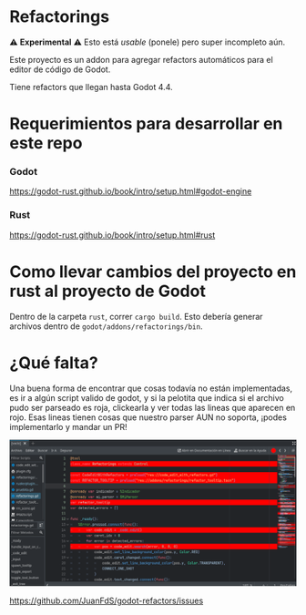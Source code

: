 # Refactorings

⚠️ **Experimental** ⚠️
Esto está _usable_ (ponele) pero super incompleto aún.

Este proyecto es un addon para agregar refactors automáticos para el editor de código de Godot.

Tiene refactors que llegan hasta Godot 4.4.

# Requerimientos para desarrollar en este repo

### Godot

https://godot-rust.github.io/book/intro/setup.html#godot-engine

### Rust

https://godot-rust.github.io/book/intro/setup.html#rust

# Como llevar cambios del proyecto en rust al proyecto de Godot

Dentro de la carpeta `rust`, correr `cargo build`. Esto debería generar archivos dentro de `godot/addons/refactorings/bin`.

# ¿Qué falta?

Una buena forma de encontrar que cosas todavía no están implementadas, es ir a algún script valido de godot, y si la pelotita que indica si el archivo pudo ser parseado es roja, clickearla y ver todas las lineas que aparecen en rojo. Esas lineas tienen cosas que nuestro parser AUN no soporta, ¡podes implementarlo y mandar un PR!

![alt text](images/image.png)

https://github.com/JuanFdS/godot-refactors/issues